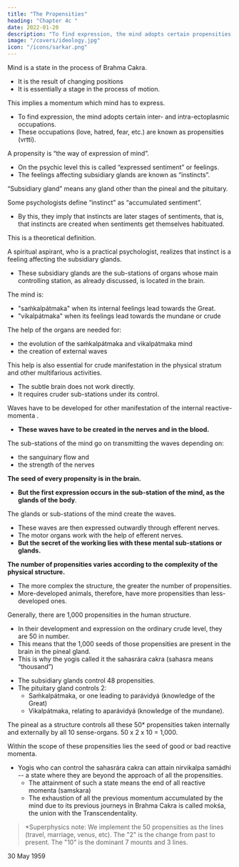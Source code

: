 ```yaml
---
title: "The Propensities"
heading: "Chapter 4c "
date: 2022-01-20
description: "To find expression, the mind adopts certain propensities of love, hatred, fear, etc."
image: "/covers/ideology.jpg"
icon: "/icons/sarkar.png"
---
```



Mind is a state in the process of Brahma Cakra.
- It is the result of changing positions
- It is essentially a stage in the process of motion. 

This implies a momentum which mind has to express.
- To find expression, the mind adopts certain inter- and intra-ectoplasmic occupations. 
- These occupations (love, hatred, fear, etc.) are known as propensities (vrtti). 

A propensity is “the way of expression of mind”. 
- On the psychic level this <!-- occupation --> is called “expressed sentiment” or feelings.
- The feelings <!-- Sentiments --> affecting subsidiary glands are known as “instincts”. 

“Subsidiary gland” means any gland other than the pineal and the pituitary. 

Some psychologists define “instinct” as “accumulated sentiment”. 
- By this, they imply that instincts are later stages of sentiments, that is, that instincts are created when sentiments get themselves habituated. 

This is a theoretical definition. 

A spiritual aspirant, who is a practical psychologist, realizes that instinct is a feeling affecting the subsidiary glands.
- These subsidiary glands are the sub-stations of organs whose main controlling station, as already discussed, is located in the brain. 


The mind is:
- "saḿkalpátmaka" when its internal feelings <!-- occupations --> lead towards the Great.
- "vikalpátmaka" when its feelings lead towards the mundane or crude

The help of the organs are needed for:
- the evolution of the saḿkalpátmaka and vikalpátmaka mind 
- the creation of external waves

This help is also essential for crude manifestation in the physical stratum and other multifarious activities.
- The subtle brain does not work directly. 
- It requires cruder sub-stations under its control.


Waves have to be developed for other manifestation of the internal reactive-momenta <!-- saḿskáras -->. 
- **These waves have to be created in the nerves and in the blood.**

The sub-stations of the mind go on transmitting the waves depending on:
- the sanguinary flow and 
- the strength of the nerves


**The seed of every propensity is in the brain.** 
- **But the first expression occurs in the sub-station of the mind, as the glands of the body**. 

 
The glands or sub-stations of the mind create the waves. 
- These waves are then expressed outwardly through efferent nerves. 
- The motor organs work with the help of efferent nerves.
- **But the secret of the working lies with these mental sub-stations or glands.**

**The number of propensities varies according to the complexity of the physical structure.** 
- The more complex the structure, the greater the number of propensities. 
- More-developed animals, therefore, have more propensities than less-developed ones. 

Generally, there are 1,000 propensities in the human structure. 
- In their development and expression on the ordinary crude level, they are 50 in number. 
- This means that the 1,000 seeds of those propensities <!-- The collective number being one thousand, the seeds of all those thousand vrttis --> are present in the brain in the pineal gland. 
- This is why the yogis called it the sahasrára cakra (sahasra means “thousand”)

<!-- Because of the existence of these seeds of one thousand vrttis , the .  -->

- The subsidiary glands control 48 propensities. 
- The pituitary gland controls 2:
  - Saḿkalpátmaka, or one leading to parávidyá (knowledge of the Great)
  - Vikalpátmaka, relating to aparávidyá (knowledge of the mundane). 

The pineal as a structure controls all these 50* <!-- vrttis --> propensities taken internally and externally by all 10 sense-organs<!--  indriyas -->. 50 x 2 x 10 = 1,000.

Within the scope of these propensities lies the seed of <!-- saḿskára – --> good or bad reactive momenta.

- Yogis who can control<!--  over --> the sahasrára cakra can attain nirvikalpa samádhi -- a state where they are beyond the approach of all the propensities<!-- vrttis -->. 
  - The attainment of such a state means the end of all reactive momenta (samskara)
  - The exhaustion of all the previous momentum accumulated by the mind due to its previous journeys in Brahma Cakra is called mokśa, the union with the Transcendentality.


> *Superphysics note: We implement the 50 propensities as the lines (travel, marriage, venus, etc). <!-- 7 + 3 dimensions multiplied by 5 layers. --> The "2" is the change from past to present. The "10" is the dominant 7 mounts and 3 lines. 


30 May 1959
